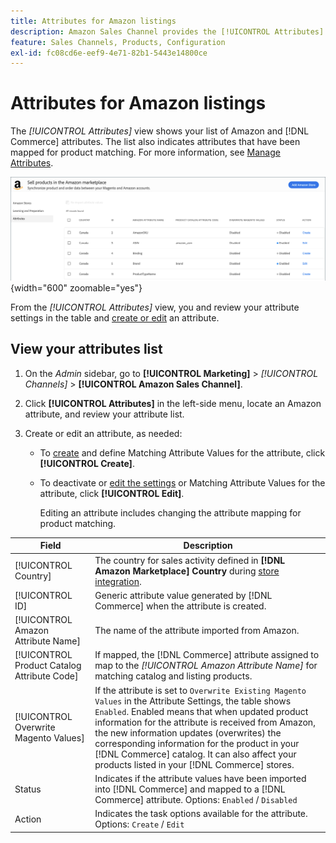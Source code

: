 ```yaml
---
title: Attributes for Amazon listings
description: Amazon Sales Channel provides the [!UICONTROL Attributes] tab to monitor the list of Amazon and Commerce attributes and how they are mapped for product matching.
feature: Sales Channels, Products, Configuration
exl-id: fc08cd6e-eef9-4e71-82b1-5443e14800ce
---
```

# Attributes for Amazon listings

The _[!UICONTROL Attributes]_ view shows your list of Amazon and [!DNL Commerce] attributes. The list also indicates attributes that have been mapped for product matching. For more information, see [Manage Attributes](./managing-attributes.md).

![Attributes view](assets/amazon-attributes-view.png){width="600" zoomable="yes"}

From the _[!UICONTROL Attributes]_ view, you and review your attribute settings in the table and [create or edit](./creating-attributes.md) an attribute.

## View your attributes list

1. On the _Admin_ sidebar, go to **[!UICONTROL Marketing]** > _[!UICONTROL Channels]_ > **[!UICONTROL Amazon Sales Channel]**.

1. Click **[!UICONTROL Attributes]** in the left-side menu, locate an Amazon attribute, and review your attribute list.

1. Create or edit an attribute, as needed:

   - To [create](./creating-attributes.md#create-an-attribute) and define Matching Attribute Values for the attribute, click **[!UICONTROL Create]**.

   - To deactivate or [edit the settings](./creating-attributes.md#edit-an-attribute) or Matching Attribute Values for the attribute, click **[!UICONTROL Edit]**.

      Editing an attribute includes changing the attribute mapping for product matching.

| Field                                       | Description                                                                                                                                                                                                                                                                                                                                                                                                         |
|---------------------------------------------|---------------------------------------------------------------------------------------------------------------------------------------------------------------------------------------------------------------------------------------------------------------------------------------------------------------------------------------------------------------------------------------------------------------------|
| [!UICONTROL Country]                        | The country for sales activity defined in  **[!DNL Amazon Marketplace] Country** during [store integration](./store-integration.md).                                                                                                                                                                                                                                                                                |
| [!UICONTROL ID]                             | Generic attribute value generated by [!DNL Commerce] when the attribute is created.                                                                                                                                                                                                                                                                                                                                 |
| [!UICONTROL Amazon Attribute Name]          | The name of the attribute imported from Amazon.                                                                                                                                                                                                                                                                                                                                                                     |
| [!UICONTROL Product Catalog Attribute Code] | If mapped, the [!DNL Commerce] attribute assigned to map to the _[!UICONTROL Amazon Attribute Name]_ for matching catalog and listing products.                                                                                                                                                                                                                                                                     |
| [!UICONTROL Overwrite Magento Values]       | If the attribute is set to `Overwrite Existing Magento Values` in the Attribute Settings, the table shows `Enabled`. Enabled means that when updated product information for the attribute is received from Amazon, the new information updates (overwrites) the corresponding information for the product in your [!DNL Commerce] catalog. It can also affect your products listed in your [!DNL Commerce] stores. |
| Status                                      | Indicates if the attribute values have been imported into [!DNL Commerce] and mapped to a [!DNL Commerce] attribute. Options: `Enabled` / `Disabled`                                                                                                                                                                                                                                                                |
| Action                                      | Indicates the task options available for the attribute. Options: `Create` / `Edit`                                                                                                                                                                                                                                                                                                                                  |
